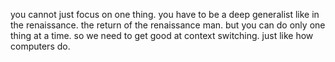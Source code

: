 you cannot just focus on one thing. you have to be a deep generalist like in the renaissance. the return of the renaissance man. but you can do only one thing at a time. so we need to get good at context switching. just like how computers do.